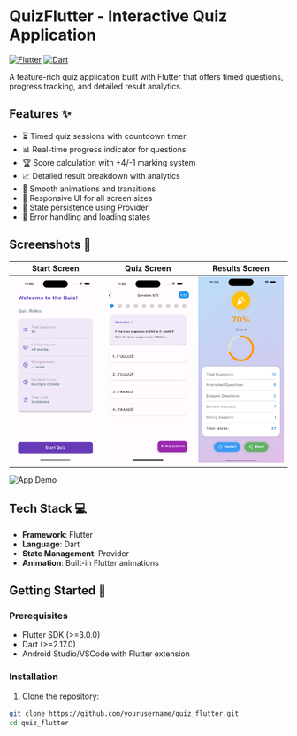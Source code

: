 # QuizFlutter - Interactive Quiz Application

[![Flutter](https://img.shields.io/badge/Flutter-%2302569B.svg?logo=Flutter&logoColor=white)](https://flutter.dev)
[![Dart](https://img.shields.io/badge/Dart-0175C2?logo=dart&logoColor=white)](https://dart.dev)

A feature-rich quiz application built with Flutter that offers timed questions, progress tracking, and detailed result analytics.

## Features ✨
- ⏳ Timed quiz sessions with countdown timer
- 📊 Real-time progress indicator for questions
- 🏆 Score calculation with +4/-1 marking system
- 📈 Detailed result breakdown with analytics
- 🎨 Smooth animations and transitions
- 📱 Responsive UI for all screen sizes
- 🔄 State persistence using Provider
- 🚦 Error handling and loading states

## Screenshots 📸

| Start Screen                                   | Quiz Screen                                  | Results Screen                                     |
|------------------------------------------------|----------------------------------------------|----------------------------------------------------|
| ![Start Screen](screenshorts/start_screen.png) | ![Quiz Screen](screenshorts/quiz_screen.png) | ![Results Screen](screenshorts/results_screen.png) |

![App Demo](screenshorts/demo.gif)
## Tech Stack 💻
- **Framework**: Flutter
- **Language**: Dart
- **State Management**: Provider
- **Animation**: Built-in Flutter animations


## Getting Started 🚀

### Prerequisites
- Flutter SDK (>=3.0.0)
- Dart (>=2.17.0)
- Android Studio/VSCode with Flutter extension

### Installation
1. Clone the repository:
```bash
git clone https://github.com/yourusername/quiz_flutter.git
cd quiz_flutter
